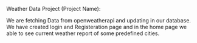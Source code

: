 Weather Data Project (Project Name):

We are fetching Data from openweatherapi and updating in our database.
We have created login and Registeration page and in the home page we able to see current weather report of some predefined cities.